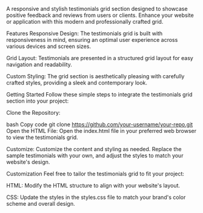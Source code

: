 A responsive and stylish testimonials grid section designed to showcase positive feedback and reviews from users or clients. Enhance your website or application with this modern and professionally crafted grid.

Features
Responsive Design: The testimonials grid is built with responsiveness in mind, ensuring an optimal user experience across various devices and screen sizes.

Grid Layout: Testimonials are presented in a structured grid layout for easy navigation and readability.

Custom Styling: The grid section is aesthetically pleasing with carefully crafted styles, providing a sleek and contemporary look.

Getting Started
Follow these simple steps to integrate the testimonials grid section into your project:

Clone the Repository:

bash
Copy code
git clone https://github.com/your-username/your-repo.git
Open the HTML File:
Open the index.html file in your preferred web browser to view the testimonials grid.

Customize:
Customize the content and styling as needed. Replace the sample testimonials with your own, and adjust the styles to match your website's design.

Customization
Feel free to tailor the testimonials grid to fit your project:

HTML: Modify the HTML structure to align with your website's layout.

CSS: Update the styles in the styles.css file to match your brand's color scheme and overall design.
